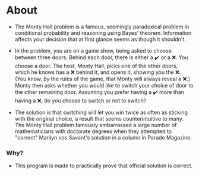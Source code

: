 # About
* The Monty Hall problem is a famous, seemingly paradoxical problem in conditional probability and reasoning using Bayes' theorem. Information affects your decision that at first glance seems as though it shouldn't.

* In the problem, you are on a game show, being asked to choose between three doors. Behind each door, there is either a ✔️ or a ❌. You choose a door. The host, Monty Hall, picks one of the other doors, which he knows has a ❌ behind it, and opens it, showing you the ❌. (You know, by the rules of the game, that Monty will always reveal a ❌.) Monty then asks whether you would like to switch your choice of door to the other remaining door. Assuming you prefer having a ✔️ more than having a ❌, do you choose to switch or not to switch?

* The solution is that switching will let you win twice as often as sticking with the original choice, a result that seems counterintuitive to many. The Monty Hall problem famously embarrassed a large number of mathematicians with doctorate degrees when they attempted to "correct" Marilyn vos Savant's solution in a column in Parade Magazine.

### Why?
* This program is made to practically prove that official solution is correct.

